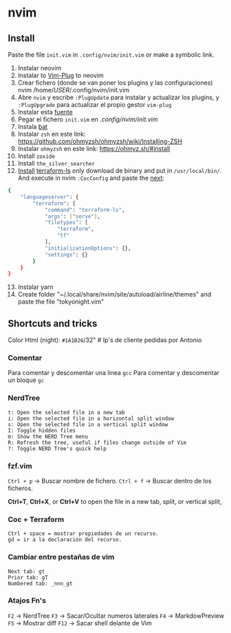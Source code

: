 # nvim

## Install

Paste the file `init.vim` in `.config/nvim/init.vim` or make a symbolic link.

1) Instalar neovim
2) Instalar  to [Vim-Plug](https://github.com/junegunn/vim-plug#neovim) to neovim
3) Crear fichero (donde se van poner los plugins y las configuraciones)
		nvim /home/_USER_/.config/nvim/init.vim
4) Abre `nvim` y escribe `:PlugUpdate`  para instalar y actualizar los plugins, y `:PlugUpgrade` para actualizar el propio gestor `vim-plug`
5) Instalar esta [fuente](https://github.com/romkatv/powerlevel10k#manual-font-installation)
6) Pegar el fichero `init.vim` en _.config/nvim/init.vim_
7) Instala [bat](https://github.com/sharkdp/bat)
8) Instalar `zsh` en este link: https://github.com/ohmyzsh/ohmyzsh/wiki/Installing-ZSH
9) Instalar `ohmyzsh` en este link: https://ohmyz.sh/#install
10) Install `zoxide`
11) Install `the_silver_searcher`
12) [Install](https://releases.hashicorp.com/terraform-ls/) [terraform-ls](https://github.com/hashicorp/terraform-ls/blob/main/docs/installation.md) only download de binary and put in `/usr/local/bin/`. And execute in nvim `:CocConfig`  and paste the [next](https://github.com/hashicorp/terraform-ls/blob/main/docs/USAGE.md#vim--neovim):

```bash
{
	"languageserver": {
		"terraform": {
			"command": "terraform-ls",
			"args": ["serve"],
			"filetypes": [
				"terraform",
				"tf"
			],
			"initializationOptions": {},
			"settings": {}
		}
	}
}
```
13) Instalar yarn
14) Create folder "~/.local/share/nvim/site/autoload/airline/themes" and paste the file "tokyonight.vim"

## Shortcuts and tricks

Color Html (night): `#1A1B26`/32" # Ip's de cliente pedidas por Antonio

### Comentar
Para comentar y descomentar una linea  `gcc`
Para comentar y descomentar un bloque  `gc`

### NerdTree
    t: Open the selected file in a new tab
    i: Open the selected file in a horizontal split window
    s: Open the selected file in a vertical split window
    I: Toggle hidden files
    m: Show the NERD Tree menu
    R: Refresh the tree, useful if files change outside of Vim
    ?: Toggle NERD Tree's quick help

### fzf.vim
`Ctrl + p`  -> Buscar nombre de fichero.
`Ctrl + f`  -> Buscar dentro de los ficheros.

**Ctrl+T**, **Ctrl+X**, or **Ctrl+V** to open the file in a new tab, split, or vertical split,

### Coc + Terraform
```
Ctrl + space = mostrar propiedades de un recurso.
gd = ir a la declaración del recurso.
```

### Cambiar entre pestañas de vim

```
Next tab: gt
Prior tab: gT
Numbered tab: _nnn_gt
```

### Atajos Fn's
`F2` -> NerdTree
`F3` -> Sacar/Ocultar numeros laterales
`F4` -> MarkdowPreview
`F5` -> Mostrar diff
`F12` -> Sacar shell delante de Vim

